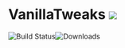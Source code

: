 # VanillaTweaks ![](http://cf.way2muchnoise.eu/versions/vanillatweaks.svg)
![Build Status](https://img.shields.io/travis/strikerrocker/VanillaTweaks.svg)![Downloads](http://cf.way2muchnoise.eu/full_vanillatweaks_downloads.svg)
